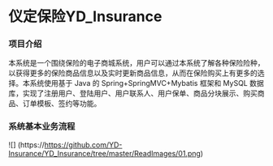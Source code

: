 # 仪定保险YD_Insurance
### 项目介绍
本系统是一个围绕保险的电子商城系统，用户可以通过本系统了解各种保险险种，以获得更多的保险商品信息以及实时更新商品信息，从而在保险购买上有更多的选择。本系统使用基于 Java 的 Spring+SpringMVC+Mybatis 框架和 MySQL 数据库，实现了注册用户、登陆用户、用户联系人、用户保单、商品分块展示、购买商品、订单模板、签约等功能。
### 系统基本业务流程
![]
(https://https://github.com/YD-Insurance/YD_Insurance/tree/master/ReadImages/01.png)
